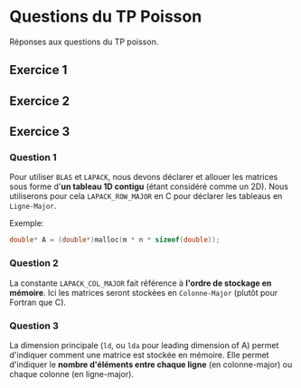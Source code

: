 # Questions du TP Poisson

Réponses aux questions du TP poisson.

## Exercice 1 

## Exercice 2

## Exercice 3

### Question 1
Pour utiliser `BLAS` et `LAPACK`, nous devons déclarer et allouer les matrices sous forme d'**un tableau 1D contigu** (étant considéré comme un 2D).
Nous utiliserons pour cela `LAPACK_ROW_MAJOR` en C pour déclarer les tableaus en `Ligne-Major`.

Exemple:
```c++
double* A = (double*)malloc(m * n * sizeof(double));
```

### Question 2

La constante `LAPACK_COL_MAJOR` fait référence à **l'ordre de stockage en mémoire**.
Ici les matrices seront stockées en `Colonne-Major` (plutôt pour Fortran que C).

### Question 3

La dimension principale (`ld`, ou `lda` pour leading dimension of A) permet d'indiquer comment une matrice est stockée en mémoire.
Elle permet d'indiquer le **nombre d'éléments entre chaque ligne** (en colonne-major) ou chaque colonne (en ligne-major).


